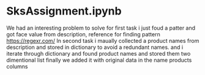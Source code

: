 # SksAssignment.ipynb
We had an interesting problem to solve for first task i just foud a patter and got face value from description,
reference for finding pattern https://regexr.com/
In second task i maually collected a product names from description and stored in dictionary to avoid a redundant names. and i iterate through dictionary and found product names and stored them two dimentional list finally we added it with original data in the name products columns
